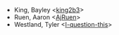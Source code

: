 - King, Bayley <[king2b3](https://github.com/king2b3)>
- Ruen, Aaron <[AjRuen](https://github.com/AjRuen)>
- Westland, Tyler <[I-question-this](https://github.com/I-question-this)>
